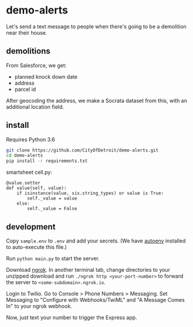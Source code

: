 # demo-alerts

Let's send a text message to people when there's going to be a demolition near their house.

## demolitions

From Salesforce, we get:
- planned knock down date
- address
- parcel id

After geocoding the address, we make a Socrata dataset from this, with an additional location field.

## install

Requires Python 3.6

```bash
git clone https://github.com/CityOfDetroit/demo-alerts.git
cd demo-alerts
pip install -r requirements.txt
```

smartsheet cell.py:

```
@value.setter
def value(self, value):
    if isinstance(value, six.string_types) or value is True:
        self._value = value
    else:
        self._value = False
```

## development

Copy `sample.env` to `.env` and add your secrets. (We have [autoenv](https://github.com/kennethreitz/autoenv) installed to auto-execute this file.)

Run `python main.py` to start the server.

Download [ngrok](https://ngrok.com/). In another terminal tab, change directories to your unzipped download and run `./ngrok http <your-port-number>` to forward the server to `<some-subdomain>.ngrok.io`.

Login to Twilio. Go to Console > Phone Numbers > Messaging. Set Messaging to "Configure with Webhooks/TwiML" and "A Message Comes In" to your ngrok webhook.

Now, just text your number to trigger the Express app.
